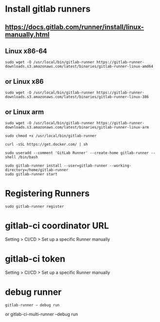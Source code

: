 # Install gitlab runners
## https://docs.gitlab.com/runner/install/linux-manually.html

## Linux x86-64
    sudo wget -O /usr/local/bin/gitlab-runner https://gitlab-runner-downloads.s3.amazonaws.com/latest/binaries/gitlab-runner-linux-amd64

## or Linux x86
    sudo wget -O /usr/local/bin/gitlab-runner https://gitlab-runner-downloads.s3.amazonaws.com/latest/binaries/gitlab-runner-linux-386

## or Linux arm
    sudo wget -O /usr/local/bin/gitlab-runner https://gitlab-runner-downloads.s3.amazonaws.com/latest/binaries/gitlab-runner-linux-arm

    sudo chmod +x /usr/local/bin/gitlab-runner

    curl -sSL https://get.docker.com/ | sh

    sudo useradd --comment 'GitLab Runner' --create-home gitlab-runner --shell /bin/bash

    sudo gitlab-runner install --user=gitlab-runner --working-directory=/home/gitlab-runner
    sudo gitlab-runner start






# Registering Runners

    sudo gitlab-runner register

# gitlab-ci coordinator URL
   Setting > CI/CD > Set up a specific Runner manually
# gitlab-ci token
   Setting > CI/CD > Set up a specific Runner manually


# debug runner
    gitlab-runner — debug run
or
    gitlab-ci-multi-runner –debug run
